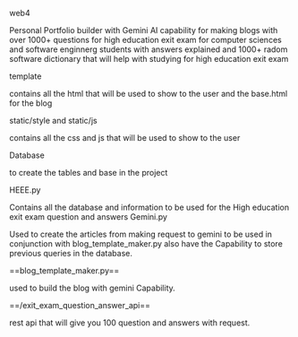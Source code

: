 web4

Personal Portfolio builder with Gemini AI capability for making blogs with over 1000+ questions
for high education exit exam for computer sciences and software enginnerg students with answers
explained and 1000+ radom software dictionary that will help with studying for high education exit exam

template 

contains all the html that will be used to show to the user and the base.html for the blog

static/style and static/js

contains all the css and js that will be used to show to the user

Database

to create the tables and base in the project

HEEE.py

Contains all the database and information to be used for the High education exit exam question and answers
Gemini.py

Used to create the articles from making request to gemini to be used in conjunction with blog_template_maker.py also have the Capability to store previous queries in the database. 

==blog_template_maker.py==

used to build the blog with gemini Capability.

==/exit_exam_question_answer_api==

rest api that will give you 100 question and answers with request.

